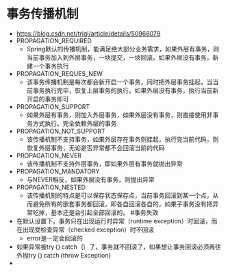 # 事务传播机制
* https://blog.csdn.net/trigl/article/details/50968079
* PROPAGATION_REQUIRED
    * Spring默认的传播机制，能满足绝大部分业务需求，如果外层有事务，则当前事务加入到外层事务，一块提交，一块回滚。如果外层没有事务，新建一个事务执行
* PROPAGATION_REQUES_NEW
    * 该事务传播机制是每次都会新开启一个事务，同时把外层事务挂起，当当前事务执行完毕，恢复上层事务的执行。如果外层没有事务，执行当前新开启的事务即可
* PROPAGATION_SUPPORT
    * 如果外层有事务，则加入外层事务，如果外层没有事务，则直接使用非事务方式执行。完全依赖外层的事务
* PROPAGATION_NOT_SUPPORT
    * 该传播机制不支持事务，如果外层存在事务则挂起，执行完当前代码，则恢复外层事务，无论是否异常都不会回滚当前的代码
* PROPAGATION_NEVER
    * 该传播机制不支持外层事务，即如果外层有事务就抛出异常
* PROPAGATION_MANDATORY
    * 与NEVER相反，如果外层没有事务，则抛出异常
* PROPAGATION_NESTED
    * 该传播机制的特点是可以保存状态保存点，当前事务回滚到某一个点，从而避免所有的嵌套事务都回滚，即各自回滚各自的，如果子事务没有把异常吃掉，基本还是会引起全部回滚的。
#事务失效
* 在默认设置下，事务只在出现运行时异常（runtime exception）时回滚，而在出现受检查异常（checked exception）时不回滚
    * error是一定会回滚的
*  如果异常被try｛｝catch｛｝了，事务就不回滚了，如果想让事务回滚必须再往外抛try｛｝catch｛throw Exception｝
*     
  